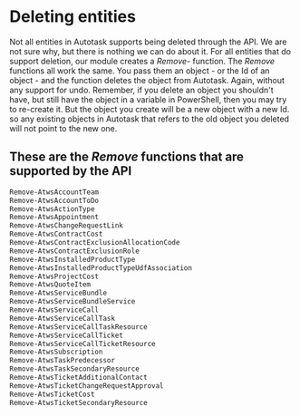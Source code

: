 # Deleting entities

Not all entities in Autotask supports being deleted through the API. We are not sure why, but there is nothing we can do about it. For all entities that do support deletion, our module creates a *Remove-* function. The *Remove* functions all work the same. You pass them an object - or the Id of an object - and the function deletes the object from Autotask. Again, without any support for undo. Remember, if you delete an object you shouldn't have, but still have the object in a variable in PowerShell, then you may try to re-create it. But the object you create will be a new object with a new Id. so any existing objects in Autotask that refers to the old object you deleted will not point to the new one. 

## These are the *Remove* functions that are supported by the API

```powershell
Remove-AtwsAccountTeam
Remove-AtwsAccountToDo
Remove-AtwsActionType
Remove-AtwsAppointment
Remove-AtwsChangeRequestLink
Remove-AtwsContractCost
Remove-AtwsContractExclusionAllocationCode
Remove-AtwsContractExclusionRole
Remove-AtwsInstalledProductType
Remove-AtwsInstalledProductTypeUdfAssociation
Remove-AtwsProjectCost
Remove-AtwsQuoteItem
Remove-AtwsServiceBundle
Remove-AtwsServiceBundleService
Remove-AtwsServiceCall
Remove-AtwsServiceCallTask
Remove-AtwsServiceCallTaskResource
Remove-AtwsServiceCallTicket
Remove-AtwsServiceCallTicketResource
Remove-AtwsSubscription
Remove-AtwsTaskPredecessor
Remove-AtwsTaskSecondaryResource
Remove-AtwsTicketAdditionalContact
Remove-AtwsTicketChangeRequestApproval
Remove-AtwsTicketCost
Remove-AtwsTicketSecondaryResource
```